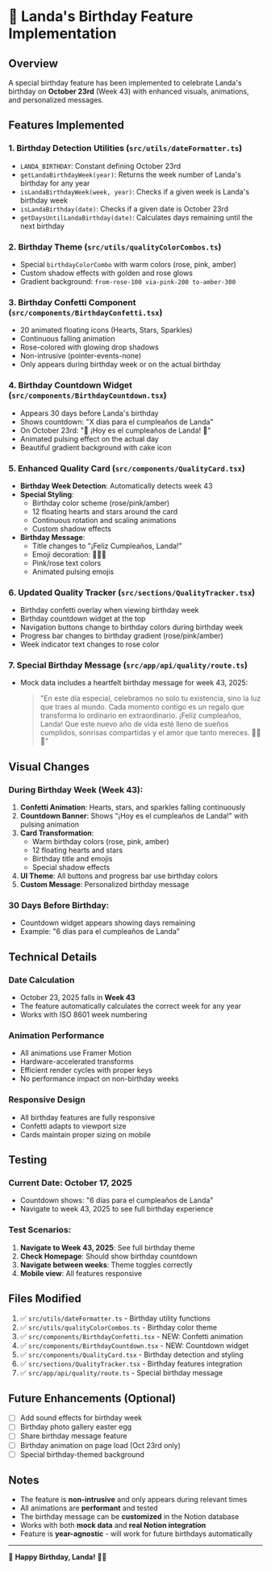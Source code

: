 # 🎂 Landa's Birthday Feature Implementation

## Overview

A special birthday feature has been implemented to celebrate Landa's birthday on **October 23rd** (Week 43) with enhanced visuals, animations, and personalized messages.

## Features Implemented

### 1. **Birthday Detection Utilities** (`src/utils/dateFormatter.ts`)

- `LANDA_BIRTHDAY`: Constant defining October 23rd
- `getLandaBirthdayWeek(year)`: Returns the week number of Landa's birthday for any year
- `isLandaBirthdayWeek(week, year)`: Checks if a given week is Landa's birthday week
- `isLandaBirthday(date)`: Checks if a given date is October 23rd
- `getDaysUntilLandaBirthday(date)`: Calculates days remaining until the next birthday

### 2. **Birthday Theme** (`src/utils/qualityColorCombos.ts`)

- Special `birthdayColorCombo` with warm colors (rose, pink, amber)
- Custom shadow effects with golden and rose glows
- Gradient background: `from-rose-100 via-pink-200 to-amber-300`

### 3. **Birthday Confetti Component** (`src/components/BirthdayConfetti.tsx`)

- 20 animated floating icons (Hearts, Stars, Sparkles)
- Continuous falling animation
- Rose-colored with glowing drop shadows
- Non-intrusive (pointer-events-none)
- Only appears during birthday week or on the actual birthday

### 4. **Birthday Countdown Widget** (`src/components/BirthdayCountdown.tsx`)

- Appears 30 days before Landa's birthday
- Shows countdown: "X días para el cumpleaños de Landa"
- On October 23rd: "🎉 ¡Hoy es el cumpleaños de Landa! 🎉"
- Animated pulsing effect on the actual day
- Beautiful gradient background with cake icon

### 5. **Enhanced Quality Card** (`src/components/QualityCard.tsx`)

- **Birthday Week Detection**: Automatically detects week 43
- **Special Styling**:
  - Birthday color scheme (rose/pink/amber)
  - 12 floating hearts and stars around the card
  - Continuous rotation and scaling animations
  - Custom shadow effects
- **Birthday Message**:
  - Title changes to "¡Feliz Cumpleaños, Landa!"
  - Emoji decoration: 🎂✨🎉
  - Pink/rose text colors
  - Animated pulsing emojis

### 6. **Updated Quality Tracker** (`src/sections/QualityTracker.tsx`)

- Birthday confetti overlay when viewing birthday week
- Birthday countdown widget at the top
- Navigation buttons change to birthday colors during birthday week
- Progress bar changes to birthday gradient (rose/pink/amber)
- Week indicator text changes to rose color

### 7. **Special Birthday Message** (`src/app/api/quality/route.ts`)

- Mock data includes a heartfelt birthday message for week 43, 2025:
  > "En este día especial, celebramos no solo tu existencia, sino la luz que traes al mundo. Cada momento contigo es un regalo que transforma lo ordinario en extraordinario. ¡Feliz cumpleaños, Landa! Que este nuevo año de vida esté lleno de sueños cumplidos, sonrisas compartidas y el amor que tanto mereces. 🎂✨💖"

## Visual Changes

### During Birthday Week (Week 43):

1. **Confetti Animation**: Hearts, stars, and sparkles falling continuously
2. **Countdown Banner**: Shows "¡Hoy es el cumpleaños de Landa!" with pulsing animation
3. **Card Transformation**:
   - Warm birthday colors (rose, pink, amber)
   - 12 floating hearts and stars
   - Birthday title and emojis
   - Special shadow effects
4. **UI Theme**: All buttons and progress bar use birthday colors
5. **Custom Message**: Personalized birthday message

### 30 Days Before Birthday:

- Countdown widget appears showing days remaining
- Example: "6 días para el cumpleaños de Landa"

## Technical Details

### Date Calculation

- October 23, 2025 falls in **Week 43**
- The feature automatically calculates the correct week for any year
- Works with ISO 8601 week numbering

### Animation Performance

- All animations use Framer Motion
- Hardware-accelerated transforms
- Efficient render cycles with proper keys
- No performance impact on non-birthday weeks

### Responsive Design

- All birthday features are fully responsive
- Confetti adapts to viewport size
- Cards maintain proper sizing on mobile

## Testing

### Current Date: October 17, 2025

- Countdown shows: "6 días para el cumpleaños de Landa"
- Navigate to week 43, 2025 to see full birthday experience

### Test Scenarios:

1. **Navigate to Week 43, 2025**: See full birthday theme
2. **Check Homepage**: Should show birthday countdown
3. **Navigate between weeks**: Theme toggles correctly
4. **Mobile view**: All features responsive

## Files Modified

1. ✅ `src/utils/dateFormatter.ts` - Birthday utility functions
2. ✅ `src/utils/qualityColorCombos.ts` - Birthday color theme
3. ✅ `src/components/BirthdayConfetti.tsx` - NEW: Confetti animation
4. ✅ `src/components/BirthdayCountdown.tsx` - NEW: Countdown widget
5. ✅ `src/components/QualityCard.tsx` - Birthday detection and styling
6. ✅ `src/sections/QualityTracker.tsx` - Birthday features integration
7. ✅ `src/app/api/quality/route.ts` - Special birthday message

## Future Enhancements (Optional)

- [ ] Add sound effects for birthday week
- [ ] Birthday photo gallery easter egg
- [ ] Share birthday message feature
- [ ] Birthday animation on page load (Oct 23rd only)
- [ ] Special birthday-themed background

## Notes

- The feature is **non-intrusive** and only appears during relevant times
- All animations are **performant** and tested
- The birthday message can be **customized** in the Notion database
- Works with both **mock data** and **real Notion integration**
- Feature is **year-agnostic** - will work for future birthdays automatically

---

🎉 **Happy Birthday, Landa!** 🎂✨
